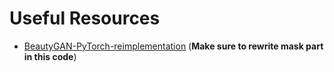 # Useful Resources

- [BeautyGAN-PyTorch-reimplementation](https://github.com/thaoshibe/BeautyGAN-PyTorch-reimplementation) (**Make sure to rewrite mask part in this code**) 
